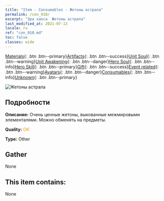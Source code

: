 ```yaml
---
title: "Item - Consumables - Жетоны астрала"
permalink: /con_910/
excerpt: "Эра хаоса  Жетоны астрала"
last_modified_at: 2021-07-13
locale: ru
ref: "con_910.md"
toc: false
classes: wide
---
```

 [Materials](/ItemsRU/){: .btn .btn--primary}[Artifacts](/ItemsRU/Artifacts/){: .btn .btn--success}[Unit Soul](/ItemsRU/UnitSoul/){: .btn .btn--warning}[Unit Awakening](/ItemsRU/UnitAwakening/){: .btn .btn--danger}[Hero Soul](/ItemsRU/HeroSoul/){: .btn .btn--info}[Hero Skill](/ItemsRU/HeroSkill/){: .btn .btn--primary}[Gift](/ItemsRU/Gift/){: .btn .btn--success}[Event related](/ItemsRU/Events/){: .btn .btn--warning}[Avatars](/ItemsRU/Avatars/){: .btn .btn--danger}[Consumables](/ItemsRU/Consumables/){: .btn .btn--info}[Unknown](/ItemsRU/Unknown/){: .btn .btn--primary}

 ![Жетоны астрала](/images/t/i_40003.png)

## Подробности
 **Описание:** Очень ценные жетоны, выкованные межмировыми элементалями. Можно обменять на предметы.

 **Quality:** <span style="color: #FF8C00">OK</span>

 **Type:** Other

## Gather

  None

## This item contains:

  None

